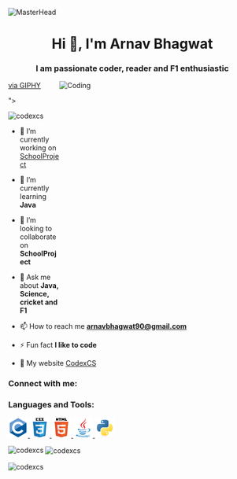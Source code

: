 ![MasterHead](https://user-images.githubusercontent.com/65373279/148280039-301b677b-74e7-49f8-af75-15e7c9253d74.png)

<h1 align="center">Hi 👋, I'm Arnav Bhagwat</h1>
<h3 align="center">I am passionate coder, reader and F1 enthusiastic</h3>
<img align="right" alt="Coding" width="400" 
src ="<iframe src="https://giphy.com/embed/CuuSHzuc0O166MRfjt" width="480" height="480" style="" frameBorder="0" class="giphy-embed" allowFullScreen></iframe><p><a href="https://giphy.com/gifs/pudgypenguins-pudgy-penguin-penguins-CuuSHzuc0O166MRfjt">via GIPHY</a></p>">

<p align="left"> <img src="https://komarev.com/ghpvc/?username=codexcs&label=Profile%20views&color=0e75b6&style=flat" alt="codexcs" /> </p>

- 🔭 I’m currently working on [SchoolProject](https://github.com/CodexCS/SchoolProject.git)

- 🌱 I’m currently learning **Java**

- 👯 I’m looking to collaborate on **SchoolProject**

- 💬 Ask me about **Java, Science, cricket and F1**

- 📫 How to reach me **arnavbhagwat90@gmail.com**

- ⚡ Fun fact **I like to code**

- 🔭 My website [CodexCS](https://codexcs.carrd.co/)

<h3 align="left">Connect with me:</h3>
<p align="left">
</p>

<h3 align="left">Languages and Tools:</h3>
<p align="left"> <a href="https://www.cprogramming.com/" target="_blank" rel="noreferrer"> <img src="https://raw.githubusercontent.com/devicons/devicon/master/icons/c/c-original.svg" alt="c" width="40" height="40"/> </a> <a href="https://www.w3schools.com/css/" target="_blank" rel="noreferrer"> <img src="https://raw.githubusercontent.com/devicons/devicon/master/icons/css3/css3-original-wordmark.svg" alt="css3" width="40" height="40"/> </a> <a href="https://www.w3.org/html/" target="_blank" rel="noreferrer"> <img src="https://raw.githubusercontent.com/devicons/devicon/master/icons/html5/html5-original-wordmark.svg" alt="html5" width="40" height="40"/> </a> <a href="https://www.java.com" target="_blank" rel="noreferrer"> <img src="https://raw.githubusercontent.com/devicons/devicon/master/icons/java/java-original.svg" alt="java" width="40" height="40"/> </a> <a href="https://www.python.org" target="_blank" rel="noreferrer"> <img src="https://raw.githubusercontent.com/devicons/devicon/master/icons/python/python-original.svg" alt="python" width="40" height="40"/> </a> </p>

<p><img align="left" src="https://github-readme-stats.vercel.app/api/top-langs?username=codexcs&show_icons=true&locale=en&layout=compact" alt="codexcs" /></p>

<p>&nbsp;<img align="center" src="https://github-readme-stats.vercel.app/api?username=codexcs&show_icons=true&locale=en" alt="codexcs" /></p>

<p><img align="center" src="https://github-readme-streak-stats.herokuapp.com/?user=codexcs&" alt="codexcs" /></p>





